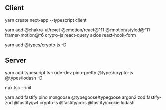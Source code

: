 ## Client
yarn create next-app --typescript client

yarn add @chakra-ui/react @emotion/react@^11 @emotion/styled@^11 framer-motion@^6 crypto-js react-query axios react-hook-form

yarn add @types/crypto-js -D

## Server
yarn add typescript ts-node-dev pino-pretty @types/crypto-js @types/lodash -D

npx tsc --init

yarn add fastify pino mongoose @typegoose/typegoose argon2 zod fastify-zod @fastify/jwt  crypto-js @fastify/cors @fastify/cookie lodash
